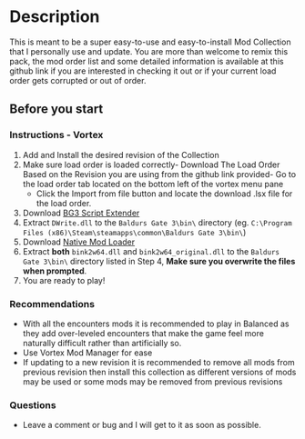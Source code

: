 # Description

This is meant to be a super easy-to-use and easy-to-install Mod Collection that I personally use and update. You are more than welcome to remix this pack, the mod order list and some detailed information is available at this github link if you are interested in checking it out or if your current load order gets corrupted or out of order.

####

## Before you start

### Instructions - Vortex

1. Add and Install the desired revision of the Collection
2. Make sure load order is loaded correctly- Download The Load Order Based on the Revision you are using from the github link provided- Go to the load order tab located on the bottom left of the vortex menu pane
   - Click the Import from file button and locate the download .lsx file for the load order.
3. Download [BG3 Script Extender](https://github.com/Norbyte/bg3se/releases)
4. Extract `DWrite.dll` to the `Baldurs Gate 3\bin\` directory (eg. `C:\Program Files (x86)\Steam\steamapps\common\Baldurs Gate 3\bin\`)
5. Download [Native Mod Loader](https://www.nexusmods.com/baldursgate3/mods/944?tab=files)
6. Extract **both** `bink2w64.dll` and `bink2w64_original.dll` to the `Baldurs Gate 3\bin\` directory listed in Step 4, **Make sure you overwrite the files when prompted**.
7. You are ready to play!

### Recommendations

- With all the encounters mods it is recommended to play in Balanced as they add over-leveled encounters that make the game feel more naturally difficult rather than artificially so.
- Use Vortex Mod Manager for ease
- If updating to a new revision it is recommended to remove all mods from previous revision then install this collection as different versions of mods may be used or some mods may be removed from previous revisions

### Questions

- Leave a comment or bug and I will get to it as soon as possible.
